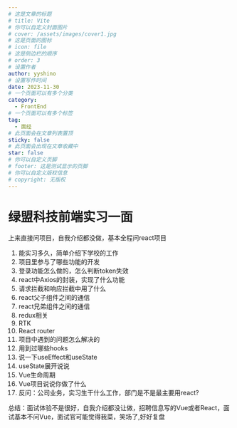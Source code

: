 ```yaml
---
# 这是文章的标题
# title: Vite
# 你可以自定义封面图片
# cover: /assets/images/cover1.jpg
# 这是页面的图标
# icon: file
# 这是侧边栏的顺序
# order: 3
# 设置作者
author: yyshino
# 设置写作时间
date: 2023-11-30
# 一个页面可以有多个分类
category:
  - FrontEnd
# 一个页面可以有多个标签
tag:
  - 面经
# 此页面会在文章列表置顶
sticky: false
# 此页面会出现在文章收藏中
star: false
# 你可以自定义页脚
# footer: 这是测试显示的页脚
# 你可以自定义版权信息
# copyright: 无版权
---
```


# 绿盟科技前端实习一面

上来直接问项目，自我介绍都没做，基本全程问react项目

1. 能实习多久，简单介绍下学校的工作
2. 项目里参与了哪些功能的开发
3. 登录功能怎么做的，怎么判断token失效
4. react中Axios的封装，实现了什么功能
5. 请求拦截和响应拦截中用了什么
6. react父子组件之间的通信
7. react兄弟组件之间的通信
8. redux相关
9. RTK
10. React router
11. 项目中遇到的问题怎么解决的
12. 用到过哪些hooks
13. 说一下useEffect和useState
14. useState展开说说
15. Vue生命周期
16. Vue项目说说你做了什么
17. 反问：公司业务，实习生干什么工作，部门是不是最主要用react?

总结：面试体验不是很好，自我介绍都没让做，招聘信息写的Vue或者React，面试基本不问Vue，面试官可能觉得我菜，笑场了,好好复盘